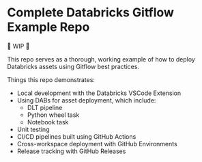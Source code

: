 # Complete Databricks Gitflow Example Repo
🚧 WIP 🚧

This repo serves as a thorough, working example of how to deploy Databricks assets using Gitflow best practices.

Things this repo demonstrates:
* Local development with the Databricks VSCode Extension
* Using DABs for asset deployment, which include:
  * DLT pipeline
  * Python wheel task
  * Notebook task
* Unit testing
* CI/CD pipelines built using GitHub Actions
* Cross-workspace deployment with GitHub Environments
* Release tracking with GitHub Releases